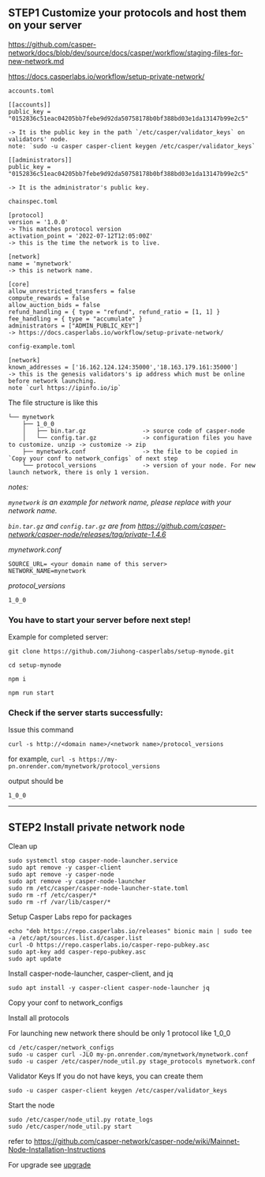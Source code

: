 ## STEP1  Customize your protocols and host them on your server


https://github.com/casper-network/docs/blob/dev/source/docs/casper/workflow/staging-files-for-new-network.md

https://docs.casperlabs.io/workflow/setup-private-network/

`accounts.toml`

```
[[accounts]]
public_key = "0152836c51eac04205bb7febe9d92da50758178b0bf388bd03e1da13147b99e2c5"

-> It is the public key in the path `/etc/casper/validator_keys` on validators' node.
note: `sudo -u casper casper-client keygen /etc/casper/validator_keys`

[[administrators]]
public_key = "0152836c51eac04205bb7febe9d92da50758178b0bf388bd03e1da13147b99e2c5"

-> It is the administrator's public key.
```

`chainspec.toml`

```
[protocol]
version = '1.0.0'
-> This matches protocol version
activation_point = '2022-07-12T12:05:00Z'
-> this is the time the network is to live.

[network]
name = 'mynetwork'
-> this is network name.

[core]
allow_unrestricted_transfers = false
compute_rewards = false
allow_auction_bids = false
refund_handling = { type = "refund", refund_ratio = [1, 1] }
fee_handling = { type = "accumulate" }
administrators = ["ADMIN_PUBLIC_KEY"]
-> https://docs.casperlabs.io/workflow/setup-private-network/

```

`config-example.toml`

```
[network]
known_addresses = ['16.162.124.124:35000','18.163.179.161:35000']
-> this is the genesis validators's ip address which must be online before network launching.
note `curl https://ipinfo.io/ip`
```

The file structure is like this 

```
└── mynetwork
    ├── 1_0_0
    │   ├── bin.tar.gz                -> source code of casper-node
    │   └── config.tar.gz             -> configuration files you have to customize. unzip -> customize -> zip
    ├── mynetwork.conf                -> the file to be copied in `Copy your conf to network_configs` of next step
    └── protocol_versions             -> version of your node. For new launch network, there is only 1 version.
```
*notes:*

*`mynetwork` is an example for network name, please replace with your network name.*

*`bin.tar.gz` and `config.tar.gz` are from https://github.com/casper-network/casper-node/releases/tag/private-1.4.6*

*mynetwork.conf*

```
SOURCE_URL= <your domain name of this server>
NETWORK_NAME=mynetwork
```

*protocol_versions*

```
1_0_0
```

### **You have to start your server before next step!**

Example for completed server: 

```
git clone https://github.com/Jiuhong-casperlabs/setup-mynode.git

cd setup-mynode

npm i

npm run start
```

### Check if the server starts successfully:

Issue this command 
```
curl -s http://<domain name>/<network name>/protocol_versions
```
for example, `curl -s https://my-pn.onrender.com/mynetwork/protocol_versions`

output should be
```
1_0_0
```

---
## STEP2 Install private network node

Clean up

```
sudo systemctl stop casper-node-launcher.service
sudo apt remove -y casper-client
sudo apt remove -y casper-node
sudo apt remove -y casper-node-launcher
sudo rm /etc/casper/casper-node-launcher-state.toml
sudo rm -rf /etc/casper/*
sudo rm -rf /var/lib/casper/*
```

Setup Casper Labs repo for packages

```
echo "deb https://repo.casperlabs.io/releases" bionic main | sudo tee -a /etc/apt/sources.list.d/casper.list
curl -O https://repo.casperlabs.io/casper-repo-pubkey.asc
sudo apt-key add casper-repo-pubkey.asc
sudo apt update
```

Install casper-node-launcher, casper-client, and jq

```
sudo apt install -y casper-client casper-node-launcher jq
```

Copy your conf to network_configs

Install all protocols 

For launching new network there should be only 1 protocol like 1_0_0

```
cd /etc/casper/network_configs
sudo -u casper curl -JLO my-pn.onrender.com/mynetwork/mynetwork.conf
sudo -u casper /etc/casper/node_util.py stage_protocols mynetwork.conf
```


Validator Keys
If you do not have keys, you can create them

```
sudo -u casper casper-client keygen /etc/casper/validator_keys
```

Start the node

```
sudo /etc/casper/node_util.py rotate_logs
sudo /etc/casper/node_util.py start
```


refer to 
https://github.com/casper-network/casper-node/wiki/Mainnet-Node-Installation-Instructions

For upgrade see [upgrade](UPGRADE.md)